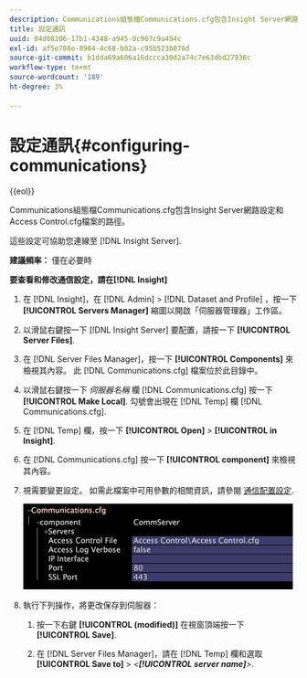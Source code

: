 ```yaml
---
description: Communications組態檔Communications.cfg包含Insight Server網路設定和Access Control.cfg檔案的路徑。
title: 設定通訊
uuid: 04d08206-17b1-4348-a945-0c907c9a494c
exl-id: af5e788e-8904-4c68-b02a-c95b523b076d
source-git-commit: b1dda69a606a16dccca30d2a74c7e63dbd27936c
workflow-type: tm+mt
source-wordcount: '189'
ht-degree: 3%

---
```


# 設定通訊{#configuring-communications}

{{eol}}

Communications組態檔Communications.cfg包含Insight Server網路設定和Access Control.cfg檔案的路徑。

這些設定可協助您連線至 [!DNL Insight Server].

**建議頻率：** 僅在必要時

**要查看和修改通信設定，請在[!DNL Insight]**

1. 在 [!DNL Insight]，在 [!DNL Admin] > [!DNL Dataset and Profile] ，按一下 **[!UICONTROL Servers Manager]** 縮圖以開啟「伺服器管理器」工作區。
1. 以滑鼠右鍵按一下 [!DNL Insight Server] 要配置，請按一下 **[!UICONTROL Server Files]**.
1. 在 [!DNL Server Files Manager]，按一下 **[!UICONTROL Components]** 來檢視其內容。 此 [!DNL Communications.cfg] 檔案位於此目錄中。
1. 以滑鼠右鍵按一下 *伺服器名稱* 欄 [!DNL Communications.cfg] 按一下 **[!UICONTROL Make Local]**. 勾號會出現在 [!DNL Temp] 欄 [!DNL Communications.cfg].
1. 在 [!DNL Temp] 欄，按一下 **[!UICONTROL Open]** > **[!UICONTROL in Insight]**.
1. 在 [!DNL Communications.cfg] 按一下 **[!UICONTROL component]** 來檢視其內容。
1. 視需要變更設定。 如需此檔案中可用參數的相關資訊，請參閱 [通信配置設定](../../../home/c-inst-svr/c-cfg-stgs-ref/c-comm-cfg-stgs.md#concept-aed00587c7a1432fb487bd154aaea6b1).

   ![步驟資訊](assets/cfg_communications_examplevalues.png)

1. 執行下列操作，將更改保存到伺服器：

   1. 按一下右鍵 **[!UICONTROL (modified)]** 在視窗頂端按一下 **[!UICONTROL Save]**.

   1. 在 [!DNL Server Files Manager]，請在 [!DNL Temp] 欄和選取 **[!UICONTROL Save to]** > *&lt;**[!UICONTROL server name]**>*.
